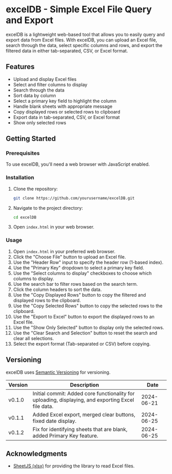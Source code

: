 # excelDB - Simple Excel File Query and Export

excelDB is a lightweight web-based tool that allows you to easily query and export data from Excel files. With excelDB, you can upload an Excel file, search through the data, select specific columns and rows, and export the filtered data in either tab-separated, CSV, or Excel format.

## Features

- Upload and display Excel files
- Select and filter columns to display
- Search through the data
- Sort data by column
- Select a primary key field to highlight the column
- Handle blank sheets with appropriate message
- Copy displayed rows or selected rows to clipboard
- Export data in tab-separated, CSV, or Excel format
- Show only selected rows

## Getting Started

### Prerequisites

To use excelDB, you'll need a web browser with JavaScript enabled.

### Installation

1. Clone the repository:
    ```bash
    git clone https://github.com/yourusername/excelDB.git
    ```
2. Navigate to the project directory:
    ```bash
    cd excelDB
    ```
3. Open `index.html` in your web browser.

### Usage

1. Open `index.html` in your preferred web browser.
2. Click the "Choose File" button to upload an Excel file.
3. Use the "Header Row" input to specify the header row (1-based index).
4. Use the "Primary Key" dropdown to select a primary key field.
5. Use the "Select columns to display" checkboxes to choose which columns to display.
6. Use the search bar to filter rows based on the search term.
7. Click the column headers to sort the data.
8. Use the "Copy Displayed Rows" button to copy the filtered and displayed rows to the clipboard.
9. Use the "Copy Selected Rows" button to copy the selected rows to the clipboard.
10. Use the "Export to Excel" button to export the displayed rows to an Excel file.
11. Use the "Show Only Selected" button to display only the selected rows.
12. Use the "Clear Search and Selection" button to reset the search and clear all selections.
13. Select the export format (Tab-separated or CSV) before copying.

## Versioning

excelDB uses [Semantic Versioning](https://semver.org/) for versioning.

| Version | Description                                                                                          | Date       |
|---------|------------------------------------------------------------------------------------------------------|------------|
| v0.1.0  | Initial commit: Added core functionality for uploading, displaying, and exporting Excel file data.   | 2024-06-21 |
| v0.1.1  | Added Excel export, merged clear buttons, fixed date display.                                        | 2024-06-25 |
| v0.1.2  | Fix for identifying sheets that are blank, added Primary Key feature.                                | 2024-06-25 |


## Acknowledgments

- [SheetJS (xlsx)](https://github.com/SheetJS/sheetjs) for providing the library to read Excel files.
